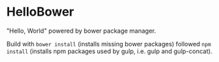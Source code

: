 # HelloBower

"Hello, World" powered by bower package manager.


Build with `bower install` (installs missing bower packages) followed `npm install` (installs npm packages used by gulp, i.e. gulp and gulp-concat).
